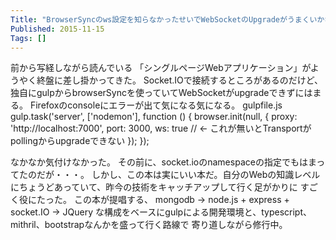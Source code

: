 ```yaml
---
Title: "BrowserSyncのws設定を知らなかったせいでWebSocketのUpgradeがうまくいかなくてはまる"
Published: 2015-11-15
Tags: []
---
```


前から写経しながら読んでいる
「シングルページWebアプリケーション」がようやく終盤に差し掛かってきた。
Socket.IOで接続するところがあるのだけど、独自にgulpからbrowserSyncを使っていてWebSocketがupgradeできずにはまる。
Firefoxのconsoleにエラーが出て気になる気になる。
gulpfile.js
gulp.task('server', ['nodemon'], function () {
    browser.init(null, {
        proxy: 'http://localhost:7000',
        port: 3000,
        ws: true // <- これが無いとTransportがpollingからupgradeできない
    });
});

なかなか気付けなかった。
その前に、socket.ioのnamespaceの指定でもはまってたのだが・・・。
しかし、この本は実にいい本だ。自分のWebの知識レベルにちょうどあっていて、昨今の技術をキャッチアップして行く足がかりに
すごく役にたった。
この本が提唱する、
mongodb -> node.js + express + socket.IO -> JQuery
な構成をベースにgulpによる開発環境と、typescript、mithril、bootstrapなんかを盛って行く路線で
寄り道しながら修行中。
